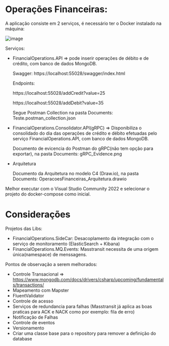 # Operações Financeiras:
A aplicação consiste em 2 serviços, é necessário ter o Docker instalado na máquina:


![image](https://github.com/user-attachments/assets/2c97c94e-823d-4ae4-af7a-82cc47171fcd)


Serviços:

- FinancialOperations.API => pode inserir operações de débito e de crédito, com banco de dados MongoDB.

  Swagger: https://localhost:55028/swagger/index.html

  Endpoints:

  https://localhost:55028/addCredit?value=25

  https://localhost:55028/addDebit?value=35

  Segue Postman Collection na pasta Documents: Teste.postman_collection.json

- FinancialOperations.Consolidator.API(gRPC) => Disponibiliza o consolidado do dia das operações de crédito e débito efetuadas pelo serviço FinancialOperations.API, com banco de dados MongoDB.

  Documento de evicencia do Postman do gRPC(não tem opção para exportar), na pasta Documents: gRPC_Evidence.png

- Arquitetura

  Documento da Arquitetura no modelo C4 (Draw.io), na pasta Documents: OperacoesFinanceiras_Arquitetura.drawio 

Melhor executar com o Visual Studio Community 2022 e selecionar o projeto do docker-compose como inicial.

# Considerações

Projetos das Libs:

 - FinancialOperations.SideCar: Desacoplamento da integração com o serviço de monitoramento (ElasticSearch + Kibana)
 - FinancialOperations.MQ.Events: Masstransit necessita de uma origem única(namespace) de menssagens.

Pontos de observação a serem melhorados:

 - Controle Transacional => https://www.mongodb.com/docs/drivers/csharp/upcoming/fundamentals/transactions/
 - Mapeamento com Mapster
 - FluentValidator
 - Controle de acesso
 - Serviços de redundancia para falhas (Masstransit já aplica as boas praticas para ACK e NACK como por exemplo: fila de erro)
 - Notificação de Falhas
 - Controle de eventos
 - Versionamento
 - Criar uma classe base para o repository para remover a definição do database
